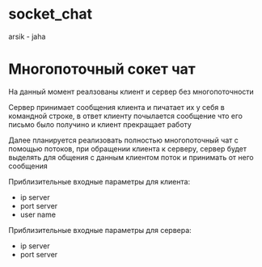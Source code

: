 # socket_chat
arsik - jaha

<h1>Многопоточный сокет чат</h1>

<p>На данный момент реалзованы клиент и сервер без многопоточности</p>
<p>Сервер принимает сообщения клиента и пичатает их у себя в командной строке, в ответ клиенту почылается сообщение что его письмо было получино и клиент прекращает работу</p>
<p>Далее планируется реализовать полностью многопоточный чат с помощью потоков, при обращении клиента к серверу, сервер будет выделять для общения с данным клиентом поток и принимать от него сообщения</p>
<p>Приблизительные входные параметры для клиента:</p>
<ul>
<li>ip server</li>
<li>port server</li>
<li>user name</li>
</ul>

<p>Приблизительные входные параметры для сервера:</p>
<ul>
<li>ip server</li>
<li>port server</li>
</ul>
